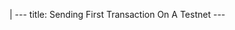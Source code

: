 |
                        ---
                        title: Sending First Transaction On A Testnet
                        ---